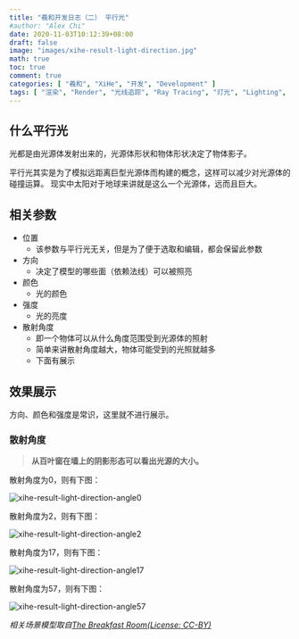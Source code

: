 ```yaml
---
title: "羲和开发日志（二） 平行光"
#author: "Alex Chi"
date: 2020-11-03T10:12:39+08:00
draft: false
image: "images/xihe-result-light-direction.jpg"
math: true
toc: true
comment: true
categories: [ "羲和", "XiHe", "开发", "Development" ]
tags: [ "渲染", "Render", "光线追踪", "Ray Tracing", "灯光", "Lighting", "平行光", "Directional Light" ]
---
```


## 什么平行光

光都是由光源体发射出来的，光源体形状和物体形状决定了物体影子。

平行光其实是为了模拟远距离巨型光源体而构建的概念，这样可以减少对光源体的碰撞运算。
现实中太阳对于地球来讲就是这么一个光源体，远而且巨大。

## 相关参数

* 位置
    * 该参数与平行光无关，但是为了便于选取和编辑，都会保留此参数
* 方向
    * 决定了模型的哪些面（依赖法线）可以被照亮
* 颜色
    * 光的颜色
* 强度
    * 光的亮度
* 散射角度
    * 即一个物体可以从什么角度范围受到光源体的照射
    * 简单来讲散射角度越大，物体可能受到的光照就越多
    * 下面有展示

## 效果展示

方向、颜色和强度是常识，这里就不进行展示。

### 散射角度

> **从百叶窗在墙上的阴影形态可以看出光源的大小。**

散射角度为0，则有下图：

![xihe-result-light-direction-angle0](/images/xihe-result-light-direction-angle0.jpg)

散射角度为2，则有下图：

![xihe-result-light-direction-angle2](/images/xihe-result-light-direction-angle2.jpg)

散射角度为17，则有下图：

![xihe-result-light-direction-angle17](/images/xihe-result-light-direction-angle17.jpg)

散射角度为57，则有下图：

![xihe-result-light-direction-angle57](/images/xihe-result-light-direction-angle57.jpg)


*相关场景模型取自[The Breakfast Room(License: CC-BY)](https://blendswap.com/blend/13363)*
